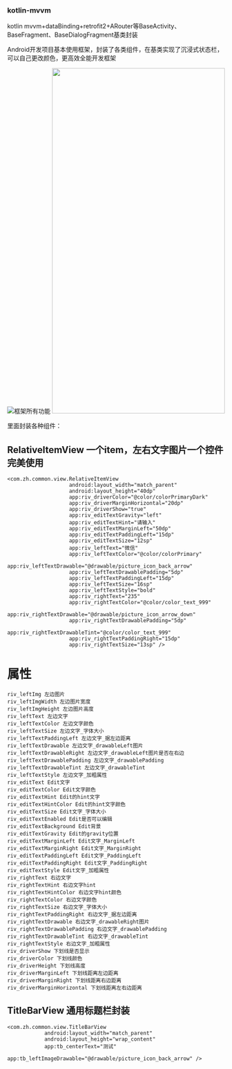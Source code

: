 ### kotlin-mvvm
kotlin mvvm+dataBinding+retrofit2+ARouter等BaseActivity、BaseFragment、BaseDialogFragment基类封装

Android开发项目基本使用框架，封装了各类组件，在基类实现了沉浸式状态栏，可以自己更改颜色，更高效全能开发框架

![框架所有功能](https://user-images.githubusercontent.com/32659960/140476015-c2c98786-2e17-4871-af63-b67450d34b11.jpg")
<img src="https://user-images.githubusercontent.com/32659960/140476015-c2c98786-2e17-4871-af63-b67450d34b11.jpg" width="400" height="800"/>


里面封装各种组件：
## RelativeItemView 一个item，左右文字图片一个控件完美使用
```
<com.zh.common.view.RelativeItemView
                    android:layout_width="match_parent"
                    android:layout_height="40dp"
                    app:riv_driverColor="@color/colorPrimaryDark"
                    app:riv_driverMarginHorizontal="20dp"
                    app:riv_driverShow="true"
                    app:riv_editTextGravity="left"
                    app:riv_editTextHint="请输入"
                    app:riv_editTextMarginLeft="50dp"
                    app:riv_editTextPaddingLeft="15dp"
                    app:riv_editTextSize="12sp"
                    app:riv_leftText="微信"
                    app:riv_leftTextColor="@color/colorPrimary"
                    app:riv_leftTextDrawable="@drawable/picture_icon_back_arrow"
                    app:riv_leftTextDrawablePadding="5dp"
                    app:riv_leftTextPaddingLeft="15dp"
                    app:riv_leftTextSize="16sp"
                    app:riv_leftTextStyle="bold"
                    app:riv_rightText="235"
                    app:riv_rightTextColor="@color/color_text_999"
                    app:riv_rightTextDrawable="@drawable/picture_icon_arrow_down"
                    app:riv_rightTextDrawablePadding="5dp"
                    app:riv_rightTextDrawableTint="@color/color_text_999"
                    app:riv_rightTextPaddingRight="15dp"
                    app:riv_rightTextSize="13sp" />
```
# 属性
```
riv_leftImg 左边图片
riv_leftImgWidth 左边图片宽度 
riv_leftImgHeight 左边图片高度 
riv_leftText 左边文字 
riv_leftTextColor 左边文字颜色
riv_leftTextSize 左边文字_字体大小 
riv_leftTextPaddingLeft 左边文字_据左边距离
riv_leftTextDrawable 左边文字_drawableLeft图片 
riv_leftTextDrawableRight 左边文字_drawableLeft图片是否在右边 
riv_leftTextDrawablePadding 左边文字_drawablePadding
riv_leftTextDrawableTint 左边文字_drawableTint
riv_leftTextStyle 左边文字_加粗属性 
riv_editText Edit文字 
riv_editTextColor Edit文字颜色 
riv_editTextHint Edit的hint文字 
riv_editTextHintColor Edit的hint文字颜色
riv_editTextSize Edit文字_字体大小 
riv_editTextEnabled Edit是否可以编辑 
riv_editTextBackground Edit背景 
riv_editTextGravity Edit的gravity位置 
riv_editTextMarginLeft Edit文字_MarginLeft
riv_editTextMarginRight Edit文字_MarginRight 
riv_editTextPaddingLeft Edit文字_PaddingLeft 
riv_editTextPaddingRight Edit文字_PaddingRight 
riv_editTextStyle Edit文字_加粗属性
riv_rightText 右边文字
riv_rightTextHint 右边文字hint
riv_rightTextHintColor 右边文字hint颜色
riv_rightTextColor 右边文字颜色
riv_rightTextSize 右边文字_字体大小
riv_rightTextPaddingRight 右边文字_据左边距离 
riv_rightTextDrawable 右边文字_drawableRight图片 
riv_rightTextDrawablePadding 右边文字_drawablePadding
riv_rightTextDrawableTint 右边文字_drawableTint 
riv_rightTextStyle 右边文字_加粗属性 
riv_driverShow 下划线是否显示
riv_driverColor 下划线颜色 
riv_driverHeight 下划线高度
riv_driverMarginLeft 下划线距离左边距离 
riv_driverMarginRight 下划线距离右边距离
riv_driverMarginHorizontal 下划线距离左右边距离 
```
## TitleBarView 通用标题栏封装
```
<com.zh.common.view.TitleBarView
            android:layout_width="match_parent"
            android:layout_height="wrap_content"
            app:tb_centerText="测试"
            app:tb_leftImageDrawable="@drawable/picture_icon_back_arrow" />
```

